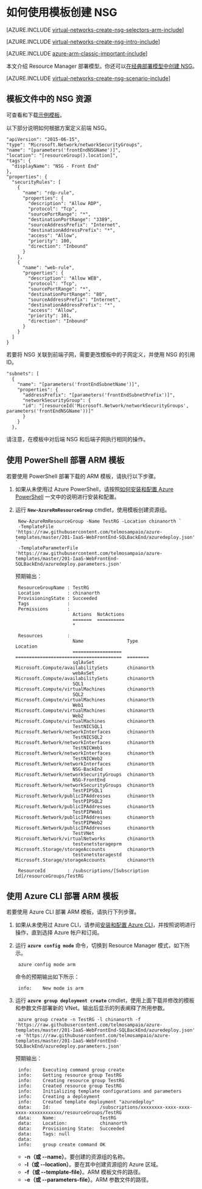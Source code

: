<properties
    pageTitle="如何使用模板在 ARM 模式下创建 NSG | Azure"
    description="了解如何使用模板在 ARM 下创建和部署 NSG"
    services="virtual-network"
    documentationcenter="na"
    author="jimdial"
    manager="carmonm"
    editor="tysonn"
    tags="azure-resource-manager" />  

<tags
    ms.assetid="f3e7385d-717c-44ff-be20-f9aa450aa99b"
    ms.service="virtual-network"
    ms.devlang="na"
    ms.topic="article"
    ms.tgt_pltfrm="na"
    ms.workload="infrastructure-services"
    ms.date="02/02/2016"
    wacn.date="12/26/2016"
    ms.author="jdial" />

# 如何使用模板创建 NSG
[AZURE.INCLUDE [virtual-networks-create-nsg-selectors-arm-include](../../includes/virtual-networks-create-nsg-selectors-arm-include.md)]

[AZURE.INCLUDE [virtual-networks-create-nsg-intro-include](../../includes/virtual-networks-create-nsg-intro-include.md)]

[AZURE.INCLUDE [azure-arm-classic-important-include](../../includes/azure-arm-classic-important-include.md)]

本文介绍 Resource Manager 部署模型。你还可以[在经典部署模型中创建 NSG](/documentation/articles/virtual-networks-create-nsg-classic-ps/)。

[AZURE.INCLUDE [virtual-networks-create-nsg-scenario-include](../../includes/virtual-networks-create-nsg-scenario-include.md)]

## 模板文件中的 NSG 资源
可查看和下载[示例模板](https://raw.githubusercontent.com/telmosampaio/azure-templates/master/201-IaaS-WebFrontEnd-SQLBackEnd/NSGs.json)。

以下部分说明如何根据方案定义前端 NSG。

    "apiVersion": "2015-06-15",
    "type": "Microsoft.Network/networkSecurityGroups",
    "name": "[parameters('frontEndNSGName')]",
    "location": "[resourceGroup().location]",
    "tags": {
      "displayName": "NSG - Front End"
    },
    "properties": {
      "securityRules": [
        {
          "name": "rdp-rule",
          "properties": {
            "description": "Allow RDP",
            "protocol": "Tcp",
            "sourcePortRange": "*",
            "destinationPortRange": "3389",
            "sourceAddressPrefix": "Internet",
            "destinationAddressPrefix": "*",
            "access": "Allow",
            "priority": 100,
            "direction": "Inbound"
          }
        },
        {
          "name": "web-rule",
          "properties": {
            "description": "Allow WEB",
            "protocol": "Tcp",
            "sourcePortRange": "*",
            "destinationPortRange": "80",
            "sourceAddressPrefix": "Internet",
            "destinationAddressPrefix": "*",
            "access": "Allow",
            "priority": 101,
            "direction": "Inbound"
          }
        }
      ]
    }

若要将 NSG 关联到前端子网，需要更改模板中的子网定义，并使用 NSG 的引用 ID。

    "subnets": [
      {
        "name": "[parameters('frontEndSubnetName')]",
        "properties": {
          "addressPrefix": "[parameters('frontEndSubnetPrefix')]",
          "networkSecurityGroup": {
          "id": "[resourceId('Microsoft.Network/networkSecurityGroups', parameters('frontEndNSGName'))]"
          }
        }
      }, 

请注意，在模板中对后端 NSG 和后端子网执行相同的操作。

## 使用 PowerShell 部署 ARM 模板
若要使用 PowerShell 部署下载的 ARM 模板，请执行以下步骤。

1. 如果从未使用过 Azure PowerShell，请按照[如何安装和配置 Azure PowerShell](/documentation/articles/powershell-install-configure/) 一文中的说明进行安装和配置。
2. 运行 **`New-AzureRmResourceGroup`** cmdlet，使用模板创建资源组。

        New-AzureRmResourceGroup -Name TestRG -Location chinanorth `
        -TemplateFile 'https://raw.githubusercontent.com/telmosampaio/azure-templates/master/201-IaaS-WebFrontEnd-SQLBackEnd/azuredeploy.json' `
        -TemplateParameterFile 'https://raw.githubusercontent.com/telmosampaio/azure-templates/master/201-IaaS-WebFrontEnd-SQLBackEnd/azuredeploy.parameters.json'

    预期输出：

        ResourceGroupName : TestRG
        Location          : chinanorth
        ProvisioningState : Succeeded
        Tags              :
        Permissions       :
                            Actions  NotActions
                            =======  ==========
                            *                  
   
        Resources         :
                            Name                Type                                     Location
                            ==================  =======================================  ========
                            sqlAvSet            Microsoft.Compute/availabilitySets       chinanorth  
                            webAvSet            Microsoft.Compute/availabilitySets       chinanorth  
                            SQL1                Microsoft.Compute/virtualMachines        chinanorth  
                            SQL2                Microsoft.Compute/virtualMachines        chinanorth  
                            Web1                Microsoft.Compute/virtualMachines        chinanorth  
                            Web2                Microsoft.Compute/virtualMachines        chinanorth  
                            TestNICSQL1         Microsoft.Network/networkInterfaces      chinanorth  
                            TestNICSQL2         Microsoft.Network/networkInterfaces      chinanorth  
                            TestNICWeb1         Microsoft.Network/networkInterfaces      chinanorth  
                            TestNICWeb2         Microsoft.Network/networkInterfaces      chinanorth  
                            NSG-BackEnd         Microsoft.Network/networkSecurityGroups  chinanorth  
                            NSG-FrontEnd        Microsoft.Network/networkSecurityGroups  chinanorth  
                            TestPIPSQL1         Microsoft.Network/publicIPAddresses      chinanorth  
                            TestPIPSQL2         Microsoft.Network/publicIPAddresses      chinanorth  
                            TestPIPWeb1         Microsoft.Network/publicIPAddresses      chinanorth  
                            TestPIPWeb2         Microsoft.Network/publicIPAddresses      chinanorth  
                            TestVNet            Microsoft.Network/virtualNetworks        chinanorth  
                            testvnetstorageprm  Microsoft.Storage/storageAccounts        chinanorth  
                            testvnetstoragestd  Microsoft.Storage/storageAccounts        chinanorth  
   
        ResourceId        : /subscriptions/[Subscription Id]/resourceGroups/TestRG

## 使用 Azure CLI 部署 ARM 模板
若要使用 Azure CLI 部署 ARM 模板，请执行下列步骤。

1. 如果从未使用过 Azure CLI，请参阅[安装和配置 Azure CLI](/documentation/articles/xplat-cli-install/)，并按照说明进行操作，直到选择 Azure 帐户和订阅。
2. 运行 **`azure config mode`** 命令，切换到 Resource Manager 模式，如下所示。

        azure config mode arm

    命令的预期输出如下所示：

        info:    New mode is arm

3. 运行 **`azure group deployment create`** cmdlet，使用上面下载并修改的模板和参数文件部署新的 VNet。输出后显示的列表阐释了所用参数。

        azure group create -n TestRG -l chinanorth -f 'https://raw.githubusercontent.com/telmosampaio/azure-templates/master/201-IaaS-WebFrontEnd-SQLBackEnd/azuredeploy.json' -e 'https://raw.githubusercontent.com/telmosampaio/azure-templates/master/201-IaaS-WebFrontEnd-SQLBackEnd/azuredeploy.parameters.json'

    预期输出：
   
        info:    Executing command group create
        info:    Getting resource group TestRG
        info:    Creating resource group TestRG
        info:    Created resource group TestRG
        info:    Initializing template configurations and parameters
        info:    Creating a deployment
        info:    Created template deployment "azuredeploy"
        data:    Id:                  /subscriptions/xxxxxxxx-xxxx-xxxx-xxxx-xxxxxxxxxxxx/resourceGroups/TestRG
        data:    Name:                TestRG
        data:    Location:            chinanorth
        data:    Provisioning State:  Succeeded
        data:    Tags: null
        data:    
        info:    group create command OK
   
   * **-n（或 --name）**。要创建的资源组的名称。
   * **-l（或 --location）**。要在其中创建资源组的 Azure 区域。
   * **-f（或 --template-file）**。ARM 模板文件的路径。
   * **-e（或 --parameters-file）**。ARM 参数文件的路径。

<!---HONumber=Mooncake_1219_2016-->